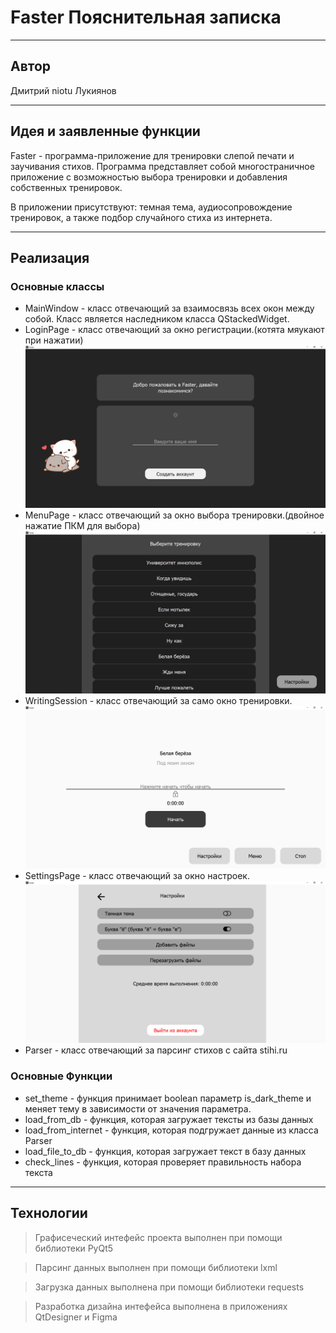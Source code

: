 # Faster Пояснительная записка #
***
## Автор ##
Дмитрий niotu Лукиянов
***
## Идея и заявленные функции ##

Faster - программа-приложение для тренировки слепой печати и заучивания стихов.
Программа представляет собой многостраничное приложение с возможностью выбора тренировки и добавления собственных тренировок.

В приложении присутствуют: темная тема, аудиосопровождение тренировок, а также подбор случайного стиха из интернета.
***
## Реализация ##

### Основные классы ###
* MainWindow - класс отвечающий за взаимосвязь всех окон между собой. Класс является наследником класса QStackedWidget.
* LoginPage - класс отвечающий за  окно регистрации.(котята мяукают при нажатии)
![img.png](exp_note_pics/img.png)
* MenuPage - класс отвечающий за окно выбора тренировки.(двойное нажатие ПКМ для выбора)
![img_1.png](exp_note_pics/img_1.png)
* WritingSession - класс отвечающий за само окно тренировки.
![img.png](exp_note_pics/img_2.png)
* SettingsPage - класс отвечающий за окно настроек.
![img.png](exp_note_pics/img_3.png)
* Parser - класс отвечающий за парсинг стихов с сайта stihi.ru
### Основные Функции ###
* set_theme - функция принимает boolean параметр is_dark_theme и меняет тему в зависимости от значения параметра.
* load_from_db - функция, которая загружает тексты из базы данных 
* load_from_internet - функция, которая подгружает данные из класса Parser
* load_file_to_db - функция, которая загружает текст в базу данных
* check_lines - функция, которая проверяет правильность набора текста 
***
## Технологии ##
> Графисеческий интефейс проекта выполнен при помощи библиотеки PyQt5

> Парсинг данных выполнен при помощи библиотеки lxml

> Загрузка данных выполнена при помощи библиотеки requests 

> Разработка дизайна интефейса выполнена в приложениях QtDesigner и Figma